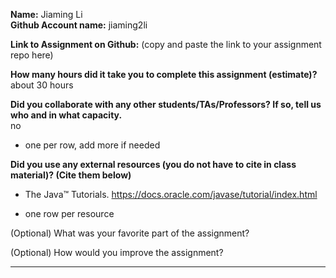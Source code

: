 **Name:**
Jiaming Li  
**Github Account name:**
jiaming2li

**Link to Assignment on Github:** (copy and paste the link to your assignment repo here)

**How many hours did it take you to complete this assignment (estimate)?**  
about 30 hours

**Did you collaborate with any other students/TAs/Professors? If so, tell us who and in what
capacity.**  
no

* one per row, add more if needed
  
**Did you use any external resources (you do not have to cite in class material)? (Cite them below)**  
* The Java™ Tutorials. https://docs.oracle.com/javase/tutorial/index.html

* one row per resource


(Optional) What was your favorite part of the assignment?

(Optional) How would you improve the assignment?

---
